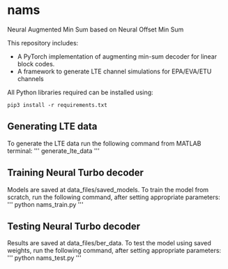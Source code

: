 # nams
Neural Augmented Min Sum based on Neural Offset Min Sum

This repository includes:
- A PyTorch implementation of augmenting min-sum decoder for linear block codes.
- A framework to generate LTE channel simulations for EPA/EVA/ETU channels

All Python libraries required can be installed using:
```
pip3 install -r requirements.txt
```
## Generating LTE data

To generate the LTE data run the following command from MATLAB terminal:
'''
generate_lte_data
'''

## Training Neural Turbo decoder

Models are saved at data_files/saved_models. To train the model from scratch, run the following command, after setting appropriate parameters:
'''
python nams_train.py
'''

## Testing Neural Turbo decoder

Results are saved at data_files/ber_data. To test the model using saved weights, run the following command, after setting appropriate parameters:
'''
python nams_test.py
'''

